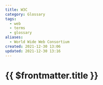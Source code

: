 ```yaml
---
title: W3C
category: Glossary
tags:
  - web
  - terms
  - glossary
aliases:
  - World Wide Web Consortium
created: 2021-12-30 13:06
updated: 2021-12-30 13:16
---
```


# {{ $frontmatter.title }}
